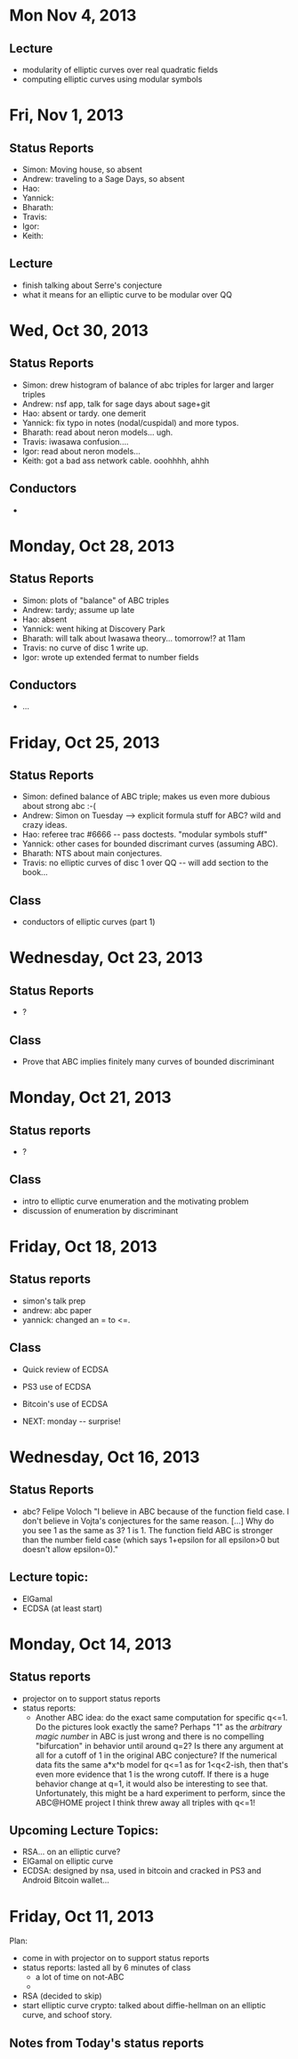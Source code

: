 # Mon Nov 4, 2013

## Lecture

- modularity of elliptic curves over real quadratic fields
- computing elliptic curves using modular symbols

# Fri, Nov 1, 2013

## Status Reports

 - Simon: Moving house, so absent
 - Andrew: traveling to a Sage Days, so absent
 - Hao:
 - Yannick:
 - Bharath:
 - Travis:
 - Igor:
 - Keith:

## Lecture

- finish talking about Serre's conjecture
- what it means for an elliptic curve to be modular over QQ

# Wed, Oct 30, 2013

## Status Reports

 - Simon: drew histogram of balance of abc triples for larger and larger triples
 - Andrew: nsf app, talk for sage days about sage+git
 - Hao: absent or tardy. one demerit
 - Yannick: fix typo in notes (nodal/cuspidal) and more typos.
 - Bharath: read about neron models... ugh.
 - Travis: iwasawa confusion....
 - Igor: read about neron models...
 - Keith: got a bad ass network cable. ooohhhh, ahhh

## Conductors

-

# Monday, Oct 28, 2013

## Status Reports

 - Simon: plots of "balance" of ABC triples
 - Andrew: tardy; assume up late
 - Hao: absent
 - Yannick: went hiking at Discovery Park
 - Bharath: will talk about Iwasawa theory... tomorrow!? at 11am
 - Travis: no curve of disc 1 write up.
 - Igor: wrote up extended fermat to number fields

## Conductors

- ...



# Friday, Oct 25, 2013
## Status Reports
   - Simon: defined balance of ABC triple; makes us even more dubious about strong abc :-(
   - Andrew: Simon on Tuesday --> explicit formula stuff for ABC?  wild and crazy ideas.
   - Hao: referee trac #6666 -- pass doctests. "modular symbols stuff"
   - Yannick: other cases for bounded discrimant curves (assuming ABC).
   - Bharath: NTS about main conjectures.
   - Travis: no elliptic curves of disc 1 over QQ -- will add section to the book...

## Class
   - conductors of elliptic curves (part 1)

# Wednesday, Oct 23, 2013
## Status Reports
   -  ?

## Class
   - Prove that ABC implies finitely many curves of bounded discriminant



# Monday, Oct 21, 2013

## Status reports

   - ?

## Class

  - intro to elliptic curve enumeration and the motivating problem
  - discussion of enumeration by discriminant



# Friday, Oct 18, 2013

## Status reports
  - simon's talk prep
  - andrew: abc paper
  - yannick: changed an = to <=.


## Class

  - Quick review of ECDSA
  - PS3 use of ECDSA
  - Bitcoin's use of ECDSA

  - NEXT: monday -- surprise!

# Wednesday, Oct 16, 2013
## Status Reports

- abc?  Felipe Voloch "I believe in ABC because of the function field case. I don't believe in Vojta's conjectures for the same reason. [...] Why do you see 1 as the same as 3? 1 is 1. The function field ABC is stronger than the number field case (which says 1+epsilon for all epsilon>0 but doesn't allow epsilon=0)."

## Lecture topic:
- ElGamal
- ECDSA (at least start)



# Monday, Oct 14, 2013

## Status reports
   - projector on to support status reports
   - status reports:
        - Another ABC idea: do the exact same computation for specific q<=1.  Do the pictures look exactly the same?
          Perhaps "1" as the *arbitrary magic number* in ABC is just wrong and there is no compelling "bifurcation"
          in behavior until around q=2?   Is there any argument at all for a cutoff of 1 in the original ABC
          conjecture?  If the numerical data fits the same a*x^b model for q<=1 as for 1<q<2-ish, then that's even
          more evidence that 1 is the wrong cutoff.  If there is a huge behavior change at q=1, it would also be
          interesting to see that.      Unfortunately, this might be a hard experiment to perform, since the ABC@HOME
          project I think threw away all triples with q<=1!

## Upcoming Lecture Topics:
   - RSA... on an elliptic curve?
   - ElGamal on elliptic curve
   - ECDSA: designed by nsa, used in bitcoin and cracked in PS3 and Android Bitcoin wallet...


# Friday, Oct 11, 2013

Plan:

   - come in with projector on to support status reports
   - status reports: lasted all by 6 minutes of class
       - a lot of time on not-ABC
       -
   - RSA (decided to skip)
   - start elliptic curve crypto: talked about diffie-hellman on an elliptic curve, and schoof story.

## Notes from Today's status reports

